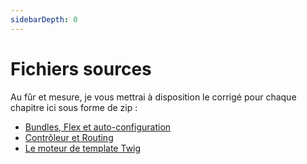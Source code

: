 ```yaml
---
sidebarDepth: 0
---
```


# Fichiers sources

Au fûr et mesure, je vous mettrai à disposition le corrigé pour chaque chapitre ici sous forme de zip :


- [Bundles, Flex et auto-configuration](/sources/shoefony-bundle_flex.zip)
- [Contrôleur et Routing](/sources/shoefony-controller_routing.zip)
- [Le moteur de template Twig](/sources/shoefony-twig.zip)

<!--
- [Formulaires](/sources/shoefony-form.zip)
- [Les services](/sources/shoefony-service.zip)
- [Les entités Doctrine](/sources/shoefony-entities.zip)
- [Relations entre entités](/sources/shoefony-relations.zip)
- [Les repositories](/sources/shoefony-repositories.zip)
- [Shoefony final](/sources/shoefony-final.zip) : Templates d'erreur, recherche et EventSubscriber pour l'envoi de mail.
-->